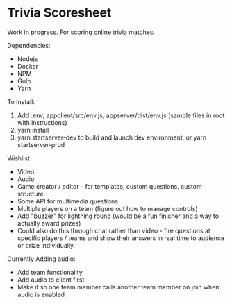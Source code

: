 # Trivia Scoresheet

Work in progress. For scoring online trivia matches.

Dependencies:
- Nodejs
- Docker
- NPM
- Gulp
- Yarn

To Install:

1. Add .env, appclient/src/env.js, appserver/dist/env.js (sample files in root with instructions)
2. yarn install
3. yarn startserver-dev to build and launch dev environment, or yarn startserver-prod

Wishlist
- Video
- Audio
- Game creator / editor - for templates, custom questions, custom structure
- Some API for multimedia questions
- Multiple players on a team (figure out how to manage controls)
- Add "buzzer" for lightning round (would be a fun finisher and a way to actually award prizes)
- Could also do this through chat rather than video - fire questions at specific players / teams and show their answers in real time to audience or prize individually.


Currently Adding audio:
- Add team functionality
- Add audio to client first.
- Make it so one team member calls another team member on join when audio is enabled
